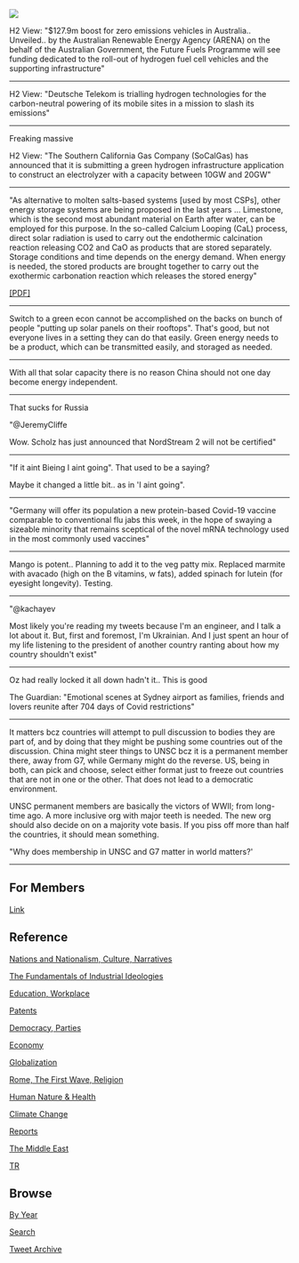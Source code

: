 <img src="https://drive.google.com/uc?export=view&id=1B2wf9R7AMH1d7Vw6e2mucLbIQ5NSjir7"/>

H2 View: "$127.9m boost for zero emissions vehicles in
Australia.. Unveiled.. by the Australian Renewable Energy Agency
(ARENA) on the behalf of the Australian Government, the Future Fuels
Programme will see funding dedicated to the roll-out of hydrogen fuel
cell vehicles and the supporting infrastructure"

---

H2 View: "Deutsche Telekom is trialling hydrogen technologies for the
carbon-neutral powering of its mobile sites in a mission to slash its
emissions"

---

Freaking massive

H2 View: "The Southern California Gas Company (SoCalGas) has announced
that it is submitting a green hydrogen infrastructure application
to construct an electrolyzer with a capacity between 10GW and 20GW"

---

"As alternative to molten salts-based systems [used by most CSPs],
other energy storage systems are being proposed in the last years
... Limestone, which is the second most abundant material on Earth
after water, can be employed for this purpose. In the so-called
Calcium Looping (CaL) process, direct solar radiation is used to carry
out the endothermic calcination reaction releasing CO2 and CaO as
products that are stored separately. Storage conditions and time
depends on the energy demand. When energy is needed, the stored
products are brought together to carry out the exothermic carbonation
reaction which releases the stored energy"

[[PDF]](https://idus.us.es/bitstream/handle/11441/87668/preprint_CSP-CaL.pdf)

---

Switch to a green econ cannot be accomplished on the backs on bunch of
people "putting up solar panels on their rooftops". That's good, but
not everyone lives in a setting they can do that easily. Green energy
needs to be a product, which can be transmitted easily, and storaged
as needed.

---

With all that solar capacity there is no reason China should not one
day become energy independent.

---

That sucks for Russia

"@JeremyCliffe

Wow. Scholz has just announced that NordStream 2 will not be certified"

---

"If it aint Bieing I aint going". That used to be a saying?

Maybe it changed a little bit.. as in 'I aint going".

---

"Germany will offer its population a new protein-based Covid-19
vaccine comparable to conventional flu jabs this week, in the hope of
swaying a sizeable minority that remains sceptical of the novel mRNA
technology used in the most commonly used vaccines"

---

Mango is potent.. Planning to add it to the veg patty mix. Replaced
marmite with avacado (high on the B vitamins, w fats), added spinach
for lutein (for eyesight longevity). Testing.

---

"@kachayev

Most likely you're reading my tweets because I'm an engineer, and I
talk a lot about it. But, first and foremost, I'm Ukrainian. And I
just spent an hour of my life listening to the president of another
country ranting about how my country shouldn't exist"

---

Oz had really locked it all down hadn't it.. This is good

The Guardian: "Emotional scenes at Sydney airport as families, friends
and lovers reunite after 704 days of Covid restrictions"

---

It matters bcz countries will attempt to pull discussion to bodies
they are part of, and by doing that they might be pushing some
countries out of the discussion. China might steer things to UNSC bcz
it is a permanent member there, away from G7, while Germany might do
the reverse. US, being in both, can pick and choose, select either
format just to freeze out countries that are not in one or the
other. That does not lead to a democratic environment.

UNSC permanent members are basically the victors of WWII; from
long-time ago. A more inclusive org with major teeth is needed. The
new org should also decide on on a majority vote basis. If you piss
off more than half the countries, it should mean something.

"Why does membership in UNSC and G7 matter in world matters?'

---

## For Members

[Link](https://thirdwave-members.herokuapp.com)

## Reference

[Nations and Nationalism, Culture, Narratives](/2013/02/nations-and-nationalism.md)

[The Fundamentals of Industrial Ideologies](/2011/04/fundamentals-of-industrial-ideologies.md)

[Education, Workplace](2017/09/education-workplace.md)

[Patents](/2018/09/patents.md)

[Democracy, Parties](/2016/11/democracy.md)

[Economy](/2018/05/economy.md)

[Globalization](/2018/09/globalization.md)

[Rome, The First Wave, Religion](/2017/12/rome.md)

[Human Nature & Health](/2020/07/human-nature.md)

[Climate Change](/2018/12/climate.md)

[Reports](/2019/05/reports.md)

[The Middle East](/2019/07/middleeast.md)

[TR](../tr)

## Browse

[By Year](years.md)

[Search](search.html)

[Tweet Archive](/tweets/README.md)


